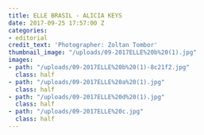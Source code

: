 ```yaml
---
title: ELLE BRASIL - ALICIA KEYS
date: 2017-09-25 17:57:00 Z
categories:
- editorial
credit_text: 'Photographer: Zoltan Tombor'
thumbnail_image: "/uploads/09-2017ELLE%20b%20(1).jpg"
images:
- path: "/uploads/09-2017ELLE%20b%20(1)-8c21f2.jpg"
  class: half
- path: "/uploads/09-2017ELLE%20a%20(1).jpg"
  class: half
- path: "/uploads/09-2017ELLE%20d%20(1).jpg"
  class: half
- path: "/uploads/09-2017ELLE%20c.jpg"
  class: half
---
```


